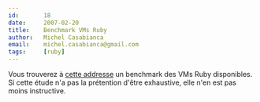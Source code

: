 ```yaml
---
id:       18
date:     2007-02-20
title:    Benchmark VMs Ruby
author:   Michel Casabianca
email:    michel.casabianca@gmail.com
tags:     [ruby]
---
```


Vous trouverez à [cette addresse](http://www.antoniocangiano.com/articles/2007/02/19/ruby-implementations-shootout-ruby-vs-yarv-vs-jruby-vs-gardens-point-ruby-net-vs-rubinius-vs-cardinal) un benchmark des VMs Ruby disponibles. Si cette étude n'a pas la prétention d'être exhaustive, elle n'en est pas moins instructive.

